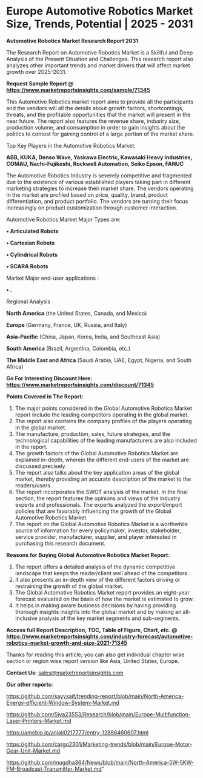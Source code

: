 # Europe Automotive Robotics Market Size, Trends, Potential | 2025 - 2031

<strong>Automotive Robotics Market Research Report 2031</strong>

The Research Report on Automotive Robotics Market is a Skillful and Deep Analysis of the Present Situation and Challenges. This research report also analyzes other important trends and market drivers that will affect market growth over 2025-2031.

<strong>Request Sample Report @ <a href=https://www.marketreportsinsights.com/sample/71345>https://www.marketreportsinsights.com/sample/71345</a></strong>

This Automotive Robotics market report aims to provide all the participants and the vendors will all the details about growth factors, shortcomings, threats, and the profitable opportunities that the market will present in the near future. The report also features the revenue share, industry size, production volume, and consumption in order to gain insights about the politics to contest for gaining control of a large portion of the market share.

Top Key Players in the Automotive Robotics Market:

<strong>ABB, KUKA, Denso Wave, Yaskawa Electric, Kawasaki Heavy Industries, COMAU, Nachi-Fujikoshi, Rockwell Automation, Seiko Epson, FANUC</strong>

The Automotive Robotics Industry is severely competitive and fragmented due to the existence of various established players taking part in different marketing strategies to increase their market share. The vendors operating in the market are profiled based on price, quality, brand, product differentiation, and product portfolio. The vendors are turning their focus increasingly on product customization through customer interaction.

Automotive Robotics Market Major Types are:

<strong>• Articulated Robots

• Cartesian Robots

• Cylindrical Robots

• SCARA Robots</strong>

Market Major end-user applications :

<strong>• .</strong>

Regional Analysis

</u><strong><b>North America</b></strong> (the United States, Canada, and Mexico)

<strong><b>Europe </b></strong>(Germany, France, UK, Russia, and Italy)

<strong><b>Asia-Pacific</b></strong> (China, Japan, Korea, India, and Southeast Asia)

<strong><b>South America</b></strong> (Brazil, Argentina, Colombia, etc.)

<strong><b>The Middle East and Africa</b></strong> (Saudi Arabia, UAE, Egypt, Nigeria, and South Africa)

<strong>Go For Interesting Discount Here: <a href=https://www.marketreportsinsights.com/discount/71345>https://www.marketreportsinsights.com/discount/71345</a></strong>

<strong>Points Covered in The Report:</strong>
<ol>
  <li>The major points considered in the Global Automotive Robotics Market report include the leading competitors operating in the global market.</li>
  <li>The report also contains the company profiles of the players operating in the global market.</li>
  <li>The manufacture, production, sales, future strategies, and the technological capabilities of the leading manufacturers are also included in the report.</li>
  <li>The growth factors of the Global Automotive Robotics Market are explained in-depth, wherein the different end-users of the market are discussed precisely.</li>
  <li>The report also talks about the key application areas of the global market, thereby providing an accurate description of the market to the readers/users.</li>
  <li>The report incorporates the SWOT analysis of the market. In the final section, the report features the opinions and views of the industry experts and professionals. The experts analyzed the export/import policies that are favorably influencing the growth of the Global Automotive Robotics Market.</li>
  <li>The report on the Global Automotive Robotics Market is a worthwhile source of information for every policymaker, investor, stakeholder, service provider, manufacturer, supplier, and player interested in purchasing this research document.</li>
</ol>
<strong>Reasons for Buying Global Automotive Robotics Market Report:</strong>

<ol>
  <li>The report offers a detailed analysis of the dynamic competitive landscape that keeps the reader/client well ahead of the competitors.</li>
  <li>It also presents an in-depth view of the different factors driving or restraining the growth of the global market.</li>
  <li>The Global Automotive Robotics Market report provides an eight-year forecast evaluated on the basis of how the market is estimated to grow.</li>
  <li>It helps in making aware business decisions by having providing thorough insights insights into the global market and by making an all-inclusive analysis of the key market segments and sub-segments.</li>
</ol>
<strong>Access full Report Description, TOC, Table of Figure, Chart, etc. @ <a href=https://www.marketreportsinsights.com/industry-forecast/automotive-robotics-market-growth-and-size-2021-71345>https://www.marketreportsinsights.com/industry-forecast/automotive-robotics-market-growth-and-size-2021-71345</a></strong>


Thanks for reading this article; you can also get individual chapter wise section or region wise report version like Asia, United States, Europe.

<strong>Contact Us:</strong>
sales@marketreportsinsights.com

<strong>Our other reports:</strong>

<a href=https://github.com/sayysaif/trending-report/blob/main/North-America-Energy-efficient-Window-System-Market.md>https://github.com/sayysaif/trending-report/blob/main/North-America-Energy-efficient-Window-System-Market.md</a>

<a href=https://github.com/Siya23553/Research/blob/main/Europe-Multifunction-Laser-Printers-Market.md>https://github.com/Siya23553/Research/blob/main/Europe-Multifunction-Laser-Printers-Market.md</a>

<a href=https://ameblo.jp/anjali0217777/entry-12886460607.html>https://ameblo.jp/anjali0217777/entry-12886460607.html</a>

<a href=https://github.com/cargo2301/Marketing-trends/blob/main/Europe-Motor-Gear-Unit-Market.md>https://github.com/cargo2301/Marketing-trends/blob/main/Europe-Motor-Gear-Unit-Market.md</a>

<a href=https://github.com/mugdha364/News/blob/main/North-America-5W-5KW-FM-Broadcast-Transmitter-Market.md>https://github.com/mugdha364/News/blob/main/North-America-5W-5KW-FM-Broadcast-Transmitter-Market.md</a>"
